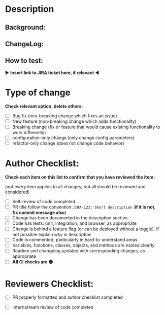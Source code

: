 # Description
## Background:
## ChangeLog:
## How to test:

▶️ **Insert link to JIRA ticket here, if relevant** ◀️

<!--Describe this change in simple words. Explain what the change is, and why the change is necessary, with enough context so even people not on your team can understand the change. If relevant add screenshots. -->

# Type of change

**Check relevant option, delete others:**

- [ ] Bug fix (non-breaking change which fixes an issue)
- [ ] New feature (non-breaking change which adds functionality)
- [ ] Breaking change (fix or feature that would cause existing functionality to work differently)
- [ ] configuration-only change (only change config parameters)
- [ ] refactor-only change (does not change code behavior) 

# Author Checklist:

**Check each item on this list to confirm that you have reviewed the item:**

(not every item applies to all changes, but all should be reviewed and considered)

- [ ] Self-review of code completed
- [ ] PR title follow the convention `JIRA-123: Short description` (**if it is not, fix commit message also**)
- [ ] Change has been documented in the description section. 
- [ ] Code has tests: unit, integration, and browser, as appropriate
- [ ] Change is behind a feature flag (or can be deployed without a toggle). If not possible explain why in description
- [ ] Code is commented, particularly in hard-to-understand areas
- [ ] Variables, functions, classes, objects, and methods are named clearly
- [ ] Readme and changelog updated with corresponding changes, as appropriate
- [ ] **All CI checks are 🟢**

# Reviewers Checklist: 
- [ ] PR properly formatted and author checklist completed 
- [ ] Internal team review of code completed

